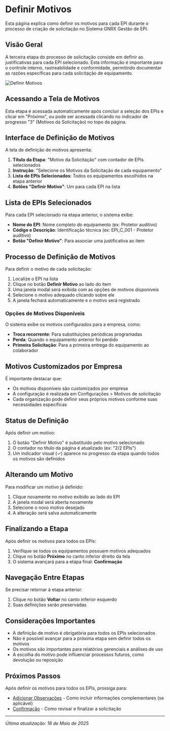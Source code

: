 # Definir Motivos

Esta página explica como definir os motivos para cada EPI durante o processo de criação de solicitação no Sistema GNRX Gestão de EPI.

## Visão Geral

A terceira etapa do processo de solicitação consiste em definir as justificativas para cada EPI selecionado. Esta informação é importante para o controle interno, rastreabilidade e conformidade, permitindo documentar as razões específicas para cada solicitação de equipamento.

![Definir Motivos](../../../assets/images/definir-motivos.png)

## Acessando a Tela de Motivos

Esta etapa é acessada automaticamente após concluir a seleção dos EPIs e clicar em "Próximo", ou pode ser acessada clicando no indicador de progresso "3" (Motivos da Solicitação) no topo da página.

## Interface de Definição de Motivos

A tela de definição de motivos apresenta:

1. **Título da Etapa**: "Motivo da Solicitação" com contador de EPIs selecionados
2. **Instrução**: "Selecione os Motivos da Solicitação de cada equipamento"
3. **Lista de EPIs Selecionados**: Todos os equipamentos escolhidos na etapa anterior
4. **Botões "Definir Motivo"**: Um para cada EPI na lista

## Lista de EPIs Selecionados

Para cada EPI selecionado na etapa anterior, o sistema exibe:

- **Nome do EPI**: Nome completo do equipamento (ex: Protetor auditivo)
- **Código e Descrição**: Identificação técnica (ex: EPI_C_001 - Protetor auditivo)
- **Botão "Definir Motivo"**: Para associar uma justificativa ao item

## Processo de Definição de Motivos

Para definir o motivo de cada solicitação:

1. Localize o EPI na lista
2. Clique no botão **Definir Motivo** ao lado do item
3. Uma janela modal será exibida com as opções de motivos disponíveis
4. Selecione o motivo adequado clicando sobre ele
5. A janela fechará automaticamente e o motivo será registrado

### Opções de Motivos Disponíveis

O sistema exibe os motivos configurados para a empresa, como:

- **Troca recorrente**: Para substituições periódicas programadas
- **Perda**: Quando o equipamento anterior foi perdido
- **Primeira Solicitação**: Para a primeira entrega do equipamento ao colaborador

## Motivos Customizados por Empresa

É importante destacar que:

- Os motivos disponíveis são customizados por empresa
- A configuração é realizada em Configurações > Motivos de solicitação
- Cada organização pode definir seus próprios motivos conforme suas necessidades específicas

## Status de Definição

Após definir um motivo:

1. O botão "Definir Motivo" é substituído pelo motivo selecionado
2. O contador no título da página é atualizado (ex: "2/2 EPIs")
3. Um indicador visual (✓) aparece no progresso da etapa quando todos os motivos são definidos

## Alterando um Motivo

Para modificar um motivo já definido:

1. Clique novamente no motivo exibido ao lado do EPI
2. A janela modal será aberta novamente
3. Selecione o novo motivo desejado
4. A alteração será salva automaticamente

## Finalizando a Etapa

Após definir os motivos para todos os EPIs:

1. Verifique se todos os equipamentos possuem motivos adequados
2. Clique no botão **Próximo** no canto inferior direito da tela
3. O sistema avançará para a etapa final: **Confirmação**

## Navegação Entre Etapas

Se precisar retornar à etapa anterior:

1. Clique no botão **Voltar** no canto inferior esquerdo
2. Suas definições serão preservadas

## Considerações Importantes

- A definição de motivo é obrigatória para todos os EPIs selecionados
- Não é possível avançar para a próxima etapa sem definir todos os motivos
- Os motivos são importantes para relatórios gerenciais e análises de uso
- A escolha do motivo pode influenciar processos futuros, como devolução ou reposição

## Próximos Passos

Após definir os motivos para todos os EPIs, prossiga para:

- [Adicionar Observações](./adicionar-observacoes.md) - Como incluir informações complementares (se aplicável)
- [Confirmação](./confirmacao.md) - Como revisar e finalizar a solicitação

---

*Última atualização: 18 de Maio de 2025*